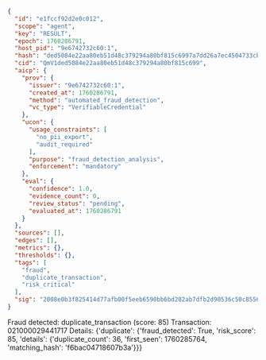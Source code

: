 ```json
{
  "id": "e1fccf92d2e0c012",
  "scope": "agent",
  "key": "RESULT",
  "epoch": 1760286791,
  "host_pid": "9e6742732c60:1",
  "hash": "ded5084e22aa80eb51d48c379294a80bf815c6997a7dd26a7ec4504733cb403c",
  "cid": "QmV1ded5084e22aa80eb51d48c379294a80bf815c699",
  "aicp": {
    "prov": {
      "issuer": "9e6742732c60:1",
      "created_at": 1760286791,
      "method": "automated_fraud_detection",
      "vc_type": "VerifiableCredential"
    },
    "ucon": {
      "usage_constraints": [
        "no_pii_export",
        "audit_required"
      ],
      "purpose": "fraud_detection_analysis",
      "enforcement": "mandatory"
    },
    "eval": {
      "confidence": 1.0,
      "evidence_count": 0,
      "review_status": "pending",
      "evaluated_at": 1760286791
    }
  },
  "sources": [],
  "edges": [],
  "metrics": {},
  "thresholds": {},
  "tags": [
    "fraud",
    "duplicate_transaction",
    "risk_critical"
  ],
  "sig": "2008e0b3f825414d77afb00f5eeb6590bb6bd202ab7dfb2d90536c50c85568d5"
}
```

Fraud detected: duplicate_transaction (score: 85)
Transaction: 021000029441717
Details: {'duplicate': {'fraud_detected': True, 'risk_score': 85, 'details': {'duplicate_count': 36, 'first_seen': 1760285764, 'matching_hash': 'f6bac04718607b3a'}}}